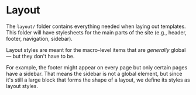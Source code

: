 # Layout

The `layout/` folder contains everything needed when laying out templates. This folder will have stylesheets for the main parts of the site (e.g., header, footer, navigation, sidebar).

Layout styles are meant for the macro-level items that are _generally_ global — but they don't have to be. 

For example, the footer might appear on every page but only certain pages have a sidebar. That means the sidebar is not a global element, but since it's still a large block that forms the shape of a layout, we define its styles as layout styles.

